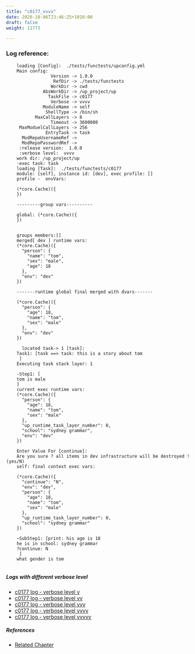 ```yaml
---
title: "c0177_vvvv"
date: 2020-10-06T23:46:25+1010:00
draft: false
weight: 11773

---
```


### Log reference: <no value>

```
    loading [Config]:  ./tests/functests/upconfig.yml
    Main config:
                 Version -> 1.0.0
                  RefDir -> ./tests/functests
                 WorkDir -> cwd
              AbsWorkDir -> /up_project/up
                TaskFile -> c0177
                 Verbose -> vvvv
              ModuleName -> self
               ShellType -> /bin/sh
           MaxCallLayers -> 8
                 Timeout -> 3600000
     MaxModuelCallLayers -> 256
               EntryTask -> task
      ModRepoUsernameRef -> 
      ModRepoPasswordRef -> 
     :release version:  1.0.0
     :verbose level:  vvvv
    work dir: /up_project/up
    -exec task: task
    loading [Task]:  ./tests/functests/c0177
    module: [self], instance id: [dev], exec profile: []
    profile -  envVars:
    
    (*core.Cache)({
    })
    
    ---------group vars----------
    
    global: (*core.Cache)({
    })
    
    
    groups members:[]
    merged[ dev ] runtime vars:
    (*core.Cache)({
      "person": {
        "name": "tom",
        "sex": "male",
        "age": 18
      },
      "env": "dev"
    })
    
    -------runtime global final merged with dvars-------
    
    (*core.Cache)({
      "person": {
        "age": 18,
        "name": "tom",
        "sex": "male"
      },
      "env": "dev"
    })
    
      located task-> 1 [task]: 
    Task1: [task ==> task: this is a story about tom
     ]
    Executing task stack layer: 1
    
    -Step1: [
    tom is male
    ]
    current exec runtime vars:
    (*core.Cache)({
      "person": {
        "age": 18,
        "name": "tom",
        "sex": "male"
      },
      "up_runtime_task_layer_number": 0,
      "school": "sydney grammar",
      "env": "dev"
    })
    
    Enter Value For [continue]: 
    Are you sure ? all items in dev infrastructure will be destroyed ! (yes/N)
    self: final context exec vars:
    
    (*core.Cache)({
      "continue": "N",
      "env": "dev",
      "person": {
        "age": 18,
        "name": "tom",
        "sex": "male"
      },
      "up_runtime_task_layer_number": 0,
      "school": "sydney grammar"
    })
    
    ~SubStep1: [print: his age is 18
    he is in school: sydney grammar
    ?continue: N
     ]
    what gender is tom
    
```

##### Logs with different verbose level
* [c0177 log - verbose level v](../../logs/c0177_v)
* [c0177 log - verbose level vv](../../logs/c0177_vv)
* [c0177 log - verbose level vvv](../../logs/c0177_vvv)
* [c0177 log - verbose level vvvv](../../logs/c0177_vvvv)
* [c0177 log - verbose level vvvvv](../../logs/c0177_vvvvv)

##### References
* [Related Chapter](../../vars/c0177)
